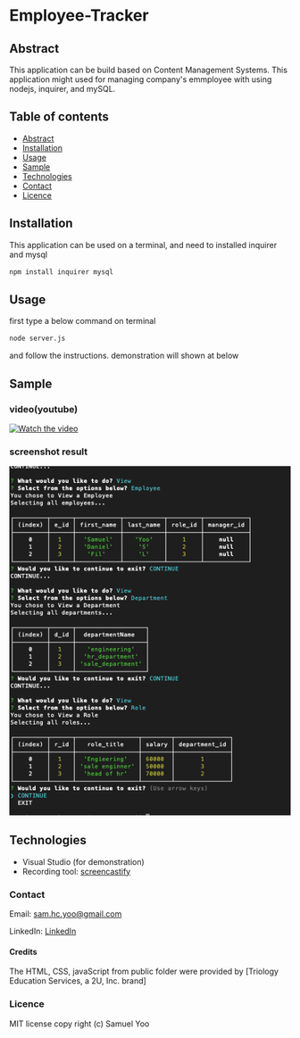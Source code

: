 # Employee-Tracker

## Abstract
This application can be build based on Content Management Systems. This application might used for managing company's emmployee with using nodejs, inquirer, and mySQL.

## Table of contents
* [Abstract](#Abstract)
* [Installation](#Installation)
* [Usage](#Usage)
* [Sample](#Sample)
* [Technologies](#Technologies)
* [Contact](#Contact)
* [Licence](#Licence)

## Installation

This application can be used on a terminal, and need to installed inquirer and mysql

```sh
npm install inquirer mysql

```



## Usage
 
first type a below command on terminal

```sh
node server.js

```
and follow the instructions.
demonstration will shown at below



## Sample

### video(youtube)
[![Watch the video](https://img.youtube.com/vi/em-8Mo4WIXU/0.jpg)](https://youtu.be/em-8Mo4WIXU)

### screenshot result
![sample](/Assets/demo_ems.png)


## Technologies

* Visual Studio (for demonstration)
* Recording tool: [screencastify](https://www.screencastify.com/)



### Contact
Email: sam.hc.yoo@gmail.com

LinkedIn: [LinkedIn](https://www.linkedin.com/in/samuel-hc-yoo)

#### Credits
The HTML, CSS, javaScript from public folder were provided by [Triology Education Services, a 2U, Inc. brand]

### Licence
MIT license
copy right (c) Samuel Yoo